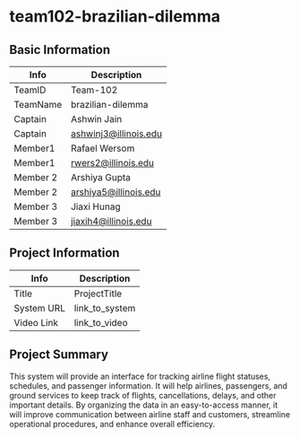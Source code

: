 # team102-brazilian-dilemma

## Basic Information

|   Info      |        Description     |
| ----------- | ---------------------- |
| TeamID      |        Team-102        |
| TeamName    |   brazilian-dilemma    |
| Captain     |       Ashwin Jain      |
| Captain     |  ashwinj3@illinois.edu |
| Member1     |        Rafael Wersom   |
| Member1     |   rwers2@illinois.edu  |
| Member 2    |     Arshiya Gupta      |
| Member 2    | arshiya5@illinois.edu  |
| Member 3    |       Jiaxi Hunag      |
| Member 3    |  jiaxih4@illinois.edu  |

## Project Information

|   Info      |        Description     |
| ----------- | ---------------------- |
|  Title      |       ProjectTitle     |
| System URL  |      link_to_system    |
| Video Link  |      link_to_video     |

## Project Summary

This system will provide an interface for tracking airline flight statuses, schedules, and passenger information. It will help airlines, passengers, and ground services to keep track of flights, cancellations, delays, and other important details. By organizing the data in an easy-to-access manner, it will improve communication between airline staff and customers, streamline operational procedures, and enhance overall efficiency.
